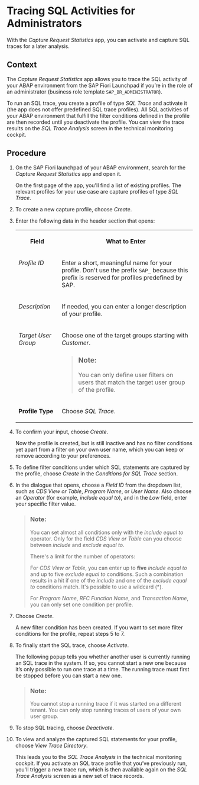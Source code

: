 <!-- loio28c007c38bc84de6b4ebb685249f0d59 -->

# Tracing SQL Activities for Administrators

With the *Capture Request Statistics* app, you can activate and capture SQL traces for a later analysis.



## Context

The *Capture Request Statistics* app allows you to trace the SQL activity of your ABAP environment from the SAP Fiori Launchpad if you’re in the role of an administrator \(business role template `SAP_BR_ADMINISTRATOR`\).

To run an SQL trace, you create a profile of type *SQL Trace* and activate it \(the app does not offer predefined SQL trace profiles\). All SQL activities of your ABAP environment that fulfill the filter conditions defined in the profile are then recorded until you deactivate the profile. You can view the trace results on the *SQL Trace Analysis* screen in the technical monitoring cockpit.



## Procedure

1.  On the SAP Fiori launchpad of your ABAP environment, search for the *Capture Request Statistics* app and open it.

    On the first page of the app, you'll find a list of existing profiles. The relevant profiles for your use case are capture profiles of type *SQL Trace*.

2.  To create a new capture profile, choose *Create*.

3.  Enter the following data in the header section that opens:


    <table>
    <tr>
    <th valign="top">

    Field
    
    </th>
    <th valign="top">

    What to Enter
    
    </th>
    </tr>
    <tr>
    <td valign="top">
    
    *Profile ID*
    
    </td>
    <td valign="top">
    
    Enter a short, meaningful name for your profile. Don't use the prefix `SAP_` because this prefix is reserved for profiles predefined by SAP.
    
    </td>
    </tr>
    <tr>
    <td valign="top">
    
    *Description*
    
    </td>
    <td valign="top">
    
    If needed, you can enter a longer description of your profile.
    
    </td>
    </tr>
    <tr>
    <td valign="top">
    
    *Target User Group*
    
    </td>
    <td valign="top">
    
    Choose one of the target groups starting with *Customer*.

    > ### Note:  
    > You can only define user filters on users that match the target user group of the profile.


    
    </td>
    </tr>
    <tr>
    <td valign="top">
    
    **Profile Type**
    
    </td>
    <td valign="top">
    
    Choose *SQL Trace*.
    
    </td>
    </tr>
    </table>
    
4.  To confirm your input, choose *Create*.

    Now the profile is created, but is still inactive and has no filter conditions yet apart from a filter on your own user name, which you can keep or remove according to your preferences.

5.  To define filter conditions under which SQL statements are captured by the profile, choose *Create* in the *Conditions for SQL Trace* section.

6.  In the dialogue that opens, choose a *Field ID* from the dropdown list, such as *CDS View or Table*, *Program Name*, or *User Name*. Also choose an *Operator* \(for example, *include equal to*\), and in the *Low* field, enter your specific filter value.

    > ### Note:  
    > You can set almost all conditions only with the *include equal to* operator. Only for the field *CDS View or Table* can you choose between *include* and *exclude equal to*.
    > 
    > There's a limit for the number of operators:
    > 
    > For *CDS View or Table*, you can enter up to **five** *include equal to* and up to five *exclude equal to* conditions. Such a combination results in a hit if one of the *include* and one of the *exclude equal to* conditions match. It's possible to use a wildcard \(\*\).
    > 
    > For *Program Name*, *RFC Function Name*, and *Transaction Name*, you can only set one condition per profile.

7.  Choose *Create*.

    A new filter condition has been created. If you want to set more filter conditions for the profile, repeat steps 5 to 7.

8.  To finally start the SQL trace, choose *Activate*.

    The following popup tells you whether another user is currently running an SQL trace in the system. If so, you cannot start a new one because it’s only possible to run one trace at a time. The running trace must first be stopped before you can start a new one.

    > ### Note:  
    > You cannot stop a running trace if it was started on a different tenant. You can only stop running traces of users of your own user group.

9.  To stop SQL tracing, choose *Deactivate*.

10. To view and analyze the captured SQL statements for your profile, choose *View Trace Directory*.

    This leads you to the *SQL Trace Analysis* in the technical monitoring cockpit. If you activate an SQL trace profile that you’ve previously run, you'll trigger a new trace run, which is then available again on the *SQL Trace Analysis* screen as a new set of trace records.


